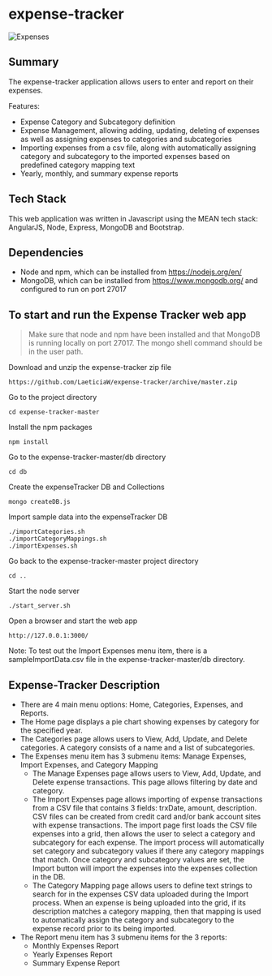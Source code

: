 # expense-tracker

![Expenses](LaeticiaW.github.com/expense-tracker/img/expenses.jpg)

## Summary
The expense-tracker application allows users to enter and report on their expenses.

Features:
* Expense Category and Subcategory definition
* Expense Management, allowing adding, updating, deleting of expenses as well as assigning expenses to categories and subcategories
* Importing expenses from a csv file, along with automatically assigning category and subcategory to the imported expenses based on predefined category mapping text
* Yearly, monthly, and summary expense reports

## Tech Stack
This web application was written in Javascript using the MEAN tech stack: AngularJS, Node, Express, MongoDB and Bootstrap.

## Dependencies
* Node and npm, which can be installed from https://nodejs.org/en/
* MongoDB, which can be installed from https://www.mongodb.org/ and configured to run on port 27017

## To start and run the Expense Tracker web app

>Make sure that node and npm have been installed and that MongoDB is running locally on port 27017.  The mongo shell command should be in the user path.

Download and unzip the expense-tracker zip file
```shell
https://github.com/LaeticiaW/expense-tracker/archive/master.zip
```

Go to the project directory
```shell
cd expense-tracker-master
```

Install the npm packages
```shell
npm install
```

Go to the expense-tracker-master/db directory
```shell
cd db
```

Create the expenseTracker DB and Collections
```shell
mongo createDB.js
```

Import sample data into the expenseTracker DB
```shell
./importCategories.sh
./importCategoryMappings.sh
./importExpenses.sh
```

Go back to the expense-tracker-master project directory
```shell
cd ..
```

Start the node server
```shell
./start_server.sh
```

Open a browser and start the web app
```shell
http://127.0.0.1:3000/
```

Note:  To test out the Import Expenses menu item, there is a sampleImportData.csv file in the expense-tracker-master/db directory.

## Expense-Tracker Description

* There are 4 main menu options:  Home, Categories, Expenses, and Reports.
* The Home page displays a pie chart showing expenses by category for the specified year.
* The Categories page allows users to View, Add, Update, and Delete categories.  A category consists of a name and a list of subcategories.
* The Expenses menu item has 3 submenu items:  Manage Expenses, Import Expenses, and Category Mapping
    * The Manage Expenses page allows users to View, Add, Update, and Delete expense transactions.  This page allows filtering by date and category.
    * The Import Expenses page allows importing of expense transactions from a CSV file that contains 3 fields: trxDate, amount, description.  CSV files can be created from credit card and/or bank account sites with expense transactions.  The import page first loads the CSV file expenses into a grid, then allows the user to select a category and subcategory for each expense.  The import process will automatically set category and subcategory values if there any category mappings that match.  Once category and subcategory values are set, the Import button will import the expenses into the expenses collection in the DB.
    * The Category Mapping page allows users to define text strings to search for in the expenses CSV data uploaded during the Import process.  When an expense is being uploaded into the grid, if its description matches a category mapping, then that mapping is used to automatically assign the category and subcategory to the expense record prior to its being imported.
* The Report menu item has 3 submenu items for the 3 reports:
    * Monthly Expenses Report
    * Yearly Expenses Report
    * Summary Expense Report
